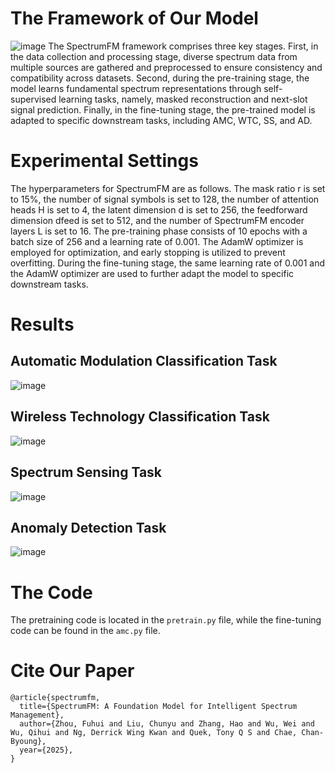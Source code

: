 # The Framework of Our Model
![image](https://github.com/user-attachments/assets/8c9dd355-300c-4464-bbb5-e7ed09880dd7)
The SpectrumFM framework comprises three key stages. First, in the data collection and processing stage, diverse
spectrum data from multiple sources are gathered and 
preprocessed to ensure consistency and compatibility across datasets.
Second, during the pre-training stage, the model learns fundamental spectrum representations through self-supervised learning
tasks, namely, masked reconstruction and next-slot signal prediction. Finally, in the fine-tuning stage, the pre-trained model is
adapted to specific downstream tasks, including AMC, WTC, SS, and AD.
# Experimental Settings
The hyperparameters for SpectrumFM
are as follows. The mask ratio r is set to 15%, the number of
signal symbols is set to 128, the number of attention heads H
is set to 4, the latent dimension d is set to 256, the feedforward
dimension dfeed is set to 512, and the number of SpectrumFM
encoder layers L is set to 16. The pre-training phase consists
of 10 epochs with a batch size of 256 and a learning rate of
0.001. The AdamW optimizer is employed for optimization,
and early stopping is utilized to prevent overfitting. During
the fine-tuning stage, the same learning rate of 0.001 and
the AdamW optimizer are used to further adapt the model
to specific downstream tasks.
# Results
## Automatic Modulation Classification Task
![image](https://github.com/user-attachments/assets/7fcbe167-b320-4215-82b6-426d28aea512)
## Wireless Technology Classification Task
![image](https://github.com/user-attachments/assets/6d1fc9ed-2d65-4a2a-bda3-5d5685d080fd)
## Spectrum Sensing Task
![image](https://github.com/user-attachments/assets/6e2a5e35-884d-440a-b6e9-5d6db6be00be)
## Anomaly Detection Task
![image](https://github.com/user-attachments/assets/571d68c9-db05-4d1e-8cf1-fa1d5ba3040f)
# The Code
The pretraining code is located in the `pretrain.py` file, while the fine-tuning code can be found in the `amc.py` file.
# Cite Our Paper
```
@article{spectrumfm,
  title={SpectrumFM: A Foundation Model for Intelligent Spectrum Management},
  author={Zhou, Fuhui and Liu, Chunyu and Zhang, Hao and Wu, Wei and Wu, Qihui and Ng, Derrick Wing Kwan and Quek, Tony Q S and Chae, Chan-Byoung},
  year={2025},
}

